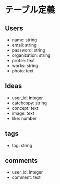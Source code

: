 # テーブル定義
## Users
- name: string
- email: string
- password: string
- organization: string
- profile: text
- works: string
- photo:  text

## Ideas
- user_id: integer
- catchcopy: string
- concept: text
- image: text
- like: number

## tags
- tag: string

## comments
- user_id: integer
- comment: text